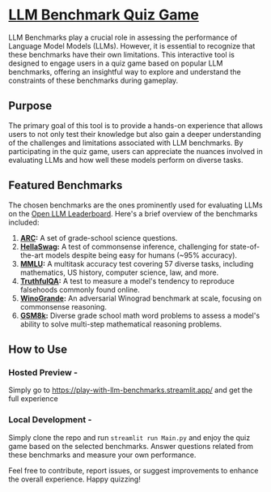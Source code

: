 # [LLM Benchmark Quiz Game](https://play-with-llm-benchmarks.streamlit.app/)

LLM Benchmarks play a crucial role in assessing the performance of Language Model Models (LLMs). However, it is essential to recognize that these benchmarks have their own limitations. This interactive tool is designed to engage users in a quiz game based on popular LLM benchmarks, offering an insightful way to explore and understand the constraints of these benchmarks during gameplay.

## Purpose

The primary goal of this tool is to provide a hands-on experience that allows users to not only test their knowledge but also gain a deeper understanding of the challenges and limitations associated with LLM benchmarks. By participating in the quiz game, users can appreciate the nuances involved in evaluating LLMs and how well these models perform on diverse tasks.

## Featured Benchmarks

The chosen benchmarks are the ones prominently used for evaluating LLMs on the [Open LLM Leaderboard](https://huggingface.co/spaces/HuggingFaceH4/open_llm_leaderboard). Here's a brief overview of the benchmarks included:

1. **[ARC](https://arxiv.org/abs/1803.05457):** A set of grade-school science questions.
2. **[HellaSwag](https://arxiv.org/abs/1905.07830):** A test of commonsense inference, challenging for state-of-the-art models despite being easy for humans (~95% accuracy).
3. **[MMLU](https://arxiv.org/abs/2009.03300):** A multitask accuracy test covering 57 diverse tasks, including mathematics, US history, computer science, law, and more.
4. **[TruthfulQA](https://arxiv.org/abs/2109.07958):** A test to measure a model's tendency to reproduce falsehoods commonly found online.
5. **[WinoGrande](https://arxiv.org/abs/1907.10641):** An adversarial Winograd benchmark at scale, focusing on commonsense reasoning.
6. **[GSM8k](https://arxiv.org/abs/2110.14168):** Diverse grade school math word problems to assess a model's ability to solve multi-step mathematical reasoning problems.

## How to Use

### Hosted Preview - 

Simply go to https://play-with-llm-benchmarks.streamlit.app/ and get the full experience

### Local Development - 
Simply clone the repo and run `streamlit run Main.py` and enjoy the quiz game based on the selected benchmarks. Answer questions related from these benchmarks and measure your own performance.

Feel free to contribute, report issues, or suggest improvements to enhance the overall experience. Happy quizzing!